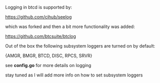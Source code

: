 
Logging in btcd is supported by:

https://github.com/cihub/seelog

which was forked and then a bit more functionality was added:

https://github.com/btcsuite/btclog

Out of the box the following subsystem loggers are turned on by default:

{AMGR, BMGR, BTCD, DISC, RPCS, SRVR}

see **config.go** for more details on logging

stay tuned as I will add more info on how to set subsystem loggers
